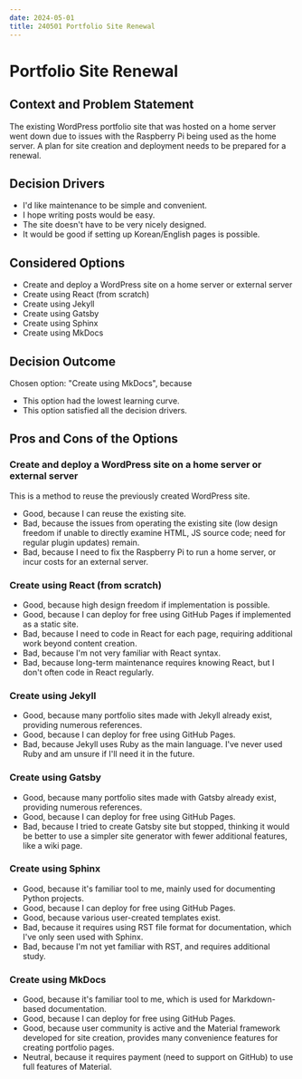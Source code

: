 ```yaml
---
date: 2024-05-01
title: 240501 Portfolio Site Renewal
---
```


# Portfolio Site Renewal

## Context and Problem Statement

The existing WordPress portfolio site that was hosted on a home server went down due to issues with the Raspberry Pi being used as the home server. A plan for site creation and deployment needs to be prepared for a renewal.

## Decision Drivers

* I'd like maintenance to be simple and convenient.
* I hope writing posts would be easy.
* The site doesn't have to be very nicely designed.
* It would be good if setting up Korean/English pages is possible.


## Considered Options

* Create and deploy a WordPress site on a home server or external server
* Create using React (from scratch)
* Create using Jekyll
* Create using Gatsby
* Create using Sphinx
* Create using MkDocs


## Decision Outcome

Chosen option: "Create using MkDocs", because

* This option had the lowest learning curve.
* This option satisfied all the decision drivers.


## Pros and Cons of the Options

### Create and deploy a WordPress site on a home server or external server
This is a method to reuse the previously created WordPress site.

* Good, because I can reuse the existing site.
* Bad, because the issues from operating the existing site (low design freedom if unable to directly examine HTML, JS source code; need for regular plugin updates) remain.
* Bad, because I need to fix the Raspberry Pi to run a home server, or incur costs for an external server.

### Create using React (from scratch)
* Good, because high design freedom if implementation is possible.
* Good, because I can deploy for free using GitHub Pages if implemented as a static site.
* Bad, because I need to code in React for each page, requiring additional work beyond content creation.
* Bad, because I'm not very familiar with React syntax.
* Bad, because long-term maintenance requires knowing React, but I don't often code in React regularly.

### Create using Jekyll
* Good, because many portfolio sites made with Jekyll already exist, providing numerous references.
* Good, because I can deploy for free using GitHub Pages.
* Bad, because Jekyll uses Ruby as the main language. I've never used Ruby and am unsure if I'll need it in the future.

### Create using Gatsby
* Good, because many portfolio sites made with Gatsby already exist, providing numerous references.
* Good, because I can deploy for free using GitHub Pages.
* Bad, because I tried to create Gatsby site but stopped, thinking it would be better to use a simpler site generator with fewer additional features, like a wiki page.

### Create using Sphinx
* Good, because it's familiar tool to me, mainly used for documenting Python projects.
* Good, because I can deploy for free using GitHub Pages.
* Good, because various user-created templates exist.
* Bad, because it requires using RST file format for documentation, which I've only seen used with Sphinx.
* Bad, because I'm not yet familiar with RST, and requires additional study.

### Create using MkDocs
* Good, because it's familiar tool to me, which is used for Markdown-based documentation.
* Good, because I can deploy for free using GitHub Pages.
* Good, because user community is active and the Material framework developed for site creation, provides many convenience features for creating portfolio pages.
* Neutral, because it requires payment (need to support on GitHub) to use full features of Material.